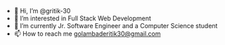 - 👋 Hi, I’m @gritik-30
- 👀 I’m interested in Full Stack Web Development
- 🌱 I’m currently Jr. Software Engineer and a Computer Science student
- 📫 How to reach me golambaderitik30@gmail.com
